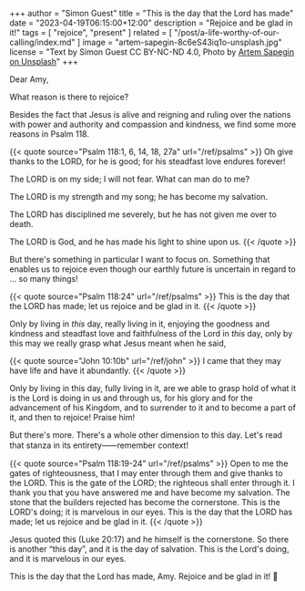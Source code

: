 +++
author = "Simon Guest"
title = "This is the day that the Lord has made"
date = "2023-04-19T06:15:00+12:00"
description = "Rejoice and be glad in it!"
tags = [ "rejoice", "present" ]
related = [ "/post/a-life-worthy-of-our-calling/index.md" ]
image = "artem-sapegin-8c6eS43iq1o-unsplash.jpg"
license = "Text by Simon Guest CC BY-NC-ND 4.0, Photo by [Artem Sapegin on Unsplash](https://unsplash.com/photos/8c6eS43iq1o)"
+++

Dear Amy,

What reason is there to rejoice?

Besides the fact that Jesus is alive and reigning and ruling over the nations with power and authority and compassion and kindness, we find some more reasons in Psalm 118.

{{< quote source="Psalm 118:1, 6, 14, 18, 27a" url="/ref/psalms" >}}
Oh give thanks to the LORD, for he is good; for his steadfast love endures forever!

The LORD is on my side; I will not fear. What can man do to me?

The LORD is my strength and my song; he has become my salvation.

The LORD has disciplined me severely, but he has not given me over to death.

The LORD is God, and he has made his light to shine upon us.
{{< /quote >}}

But there's something in particular I want to focus on. Something that enables us to rejoice even though our earthly future is uncertain in regard to ... so many things!

{{< quote source="Psalm 118:24" url="/ref/psalms" >}}
This is the day that the LORD has made; let us rejoice and be glad in it.
{{< /quote >}}

Only by living in _this_ day, really living in it, enjoying the goodness and kindness and steadfast love and faithfulness of the Lord in _this_ day, only by this may we really grasp what Jesus meant when he said,

{{< quote source="John 10:10b" url="/ref/john" >}}
I came that they may have life and have it abundantly.
{{< /quote >}}

Only by living in this day, fully living in it, are we able to grasp hold of what it is the Lord is doing in us and through us, for his glory and for the advancement of his Kingdom, and to surrender to it and to become a part of it, and then to rejoice! Praise him!

But there's more. There's a whole other dimension to this day. Let's read that stanza in its entirety⸺remember context!

{{< quote source="Psalm 118:19-24" url="/ref/psalms" >}}
Open to me the gates of righteousness, that I may enter through them and give thanks to the LORD. This is the gate of the LORD; the righteous shall enter through it. I thank you that you have answered me and have become my salvation. The stone that the builders rejected has become the cornerstone. This is the LORD's doing; it is marvelous in our eyes. This is the day that the LORD has made; let us rejoice and be glad in it.
{{< /quote >}}

Jesus quoted this (Luke 20:17) and he himself is the cornerstone. So there is another “this day”, and it is the day of salvation. This is the Lord's doing, and it is marvelous in our eyes.

This is the day that the Lord has made, Amy. Rejoice and be glad in it! 🙏
